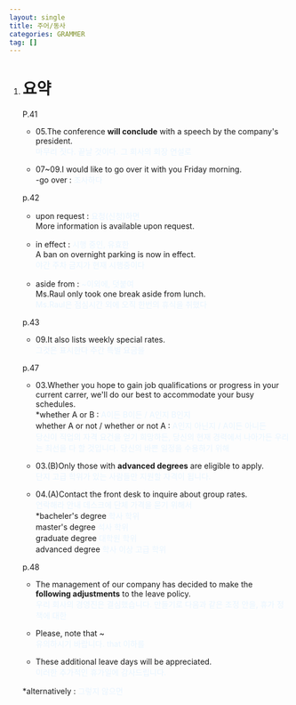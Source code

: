 ```yaml
---
layout: single
title: 주어/동사
categories: GRAMMER
tag: []
---
```


1. # 요약
   P.41  
   - 05.The conference __will conclude__ with a speech by the company's president.   
   <span style="color:#E8F5FF">마무리 짓다. 끝날 것이다. 그 회사의 회장 연설로</span>

   - 07~09.I would like to go over it with you Friday morning.   
   -go over : <span style="color:#E8F5FF">조사하다</span>

   p.42   
   - upon request : <span style="color:#E8F5FF">요청(신청)하면</span>   
   More information is available upon request.   
   
   - in effect : <span style="color:#E8F5FF">시행 중인, 유효한</span>   
   A ban on overnight parking is now in effect.   
   <span style="color:#E8F5FF">야간 주차 금지가 현재 시행중이다</span>   
   
   - aside from : <span style="color:#E8F5FF">~이외에, 덧붙여</span>   
   Ms.Raul only took one break aside from lunch.   
   <span style="color:#E8F5FF">Ms.Raul은 점심시간 외에 오직 한번의 휴식을 취했다</span>   

   p.43   
   - 09.It also lists weekly special rates.   
   <span style="color:#E8F5FF">그것은 표시한다 주간 특별 요금을</span>

   p.47   
   - 03.Whether you hope to gain job qualifications or progress in your current carrer, we'll do our best to accommodate your busy schedules.   
   *whether A or B : <span style="color:#E8F5FF">A이든 B이든 / A인지 B인지</span>   
   whether A or not / whether or not A : <span style="color:#E8F5FF">A인지 아닌지 / A이든 아니든</span>   
   <span style="color:#E8F5FF">당신이 직업의 자격 요건을 얻기 희망하든, 당신의 현재 경력에서 나아가든 우리는 최선을 다 할 것입니다. 당신의 바쁜 일정을 수용하기 위해 </span>   

   - 03.(B)Only those with __advanced degrees__ are eligible to apply.   
   <span style="color:#E8F5FF">단지 고급 학위가 있는 사람들만 지원할 자격이 됩니다.</span>   

   - 04.(A)Contact the front desk to inquire about group rates.   
   <span style="color:#E8F5FF"> 연락해라 안내 데스크에 단체 가격을 묻기 위해서</span>   
   *bacheler's degree <span style="color:#E8F5FF">학사 학위</span>   
   master's degree <span style="color:#E8F5FF">석사 학위</span>   
   graduate degree <span style="color:#E8F5FF">대학원 학위</span>   
   advanced degree <span style="color:#E8F5FF">학사 이상 고급 학위</span>   

   p.48   
   - The management of our company has decided to make the __following adjustments__ to the leave policy.   
   <span style="color:#E8F5FF">우리 회사의 경영진은 결심했습니다. 만들기로 다음과 같은 조정 안을, 휴가 정책에 대한</span>   

   - Please, note that ~    
   <span style="color:#E8F5FF">유의하시기 바랍니다. that 이하를</span>   

   - These additional leave days will be appreciated.   
   <span style="color:#E8F5FF">이러한 추가적인 휴가일에 감사드립니다.</span>   

   *alternatively : <span style="color:#E8F5FF">그렇지 않으면</span>

   




